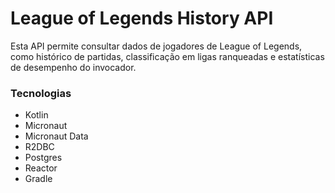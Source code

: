 # League of Legends History API

Esta API permite consultar dados de jogadores de League of Legends, como histórico de partidas, classificação em ligas ranqueadas e estatísticas de desempenho do invocador.

### Tecnologias

- Kotlin
- Micronaut
- Micronaut Data
- R2DBC
- Postgres
- Reactor
- Gradle